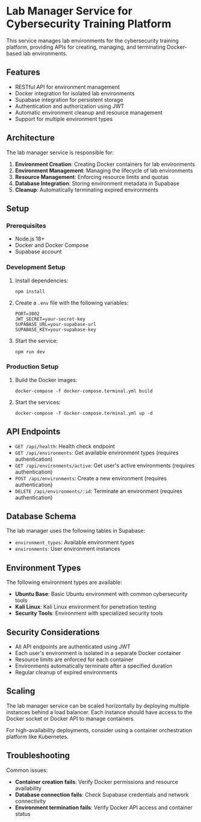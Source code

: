 # Lab Manager Service for Cybersecurity Training Platform

This service manages lab environments for the cybersecurity training platform, providing APIs for creating, managing, and terminating Docker-based lab environments.

## Features

- RESTful API for environment management
- Docker integration for isolated lab environments
- Supabase integration for persistent storage
- Authentication and authorization using JWT
- Automatic environment cleanup and resource management
- Support for multiple environment types

## Architecture

The lab manager service is responsible for:

1. **Environment Creation**: Creating Docker containers for lab environments
2. **Environment Management**: Managing the lifecycle of lab environments
3. **Resource Management**: Enforcing resource limits and quotas
4. **Database Integration**: Storing environment metadata in Supabase
5. **Cleanup**: Automatically terminating expired environments

## Setup

### Prerequisites

- Node.js 18+
- Docker and Docker Compose
- Supabase account

### Development Setup

1. Install dependencies:
   ```
   npm install
   ```

2. Create a `.env` file with the following variables:
   ```
   PORT=3002
   JWT_SECRET=your-secret-key
   SUPABASE_URL=your-supabase-url
   SUPABASE_KEY=your-supabase-key
   ```

3. Start the service:
   ```
   npm run dev
   ```

### Production Setup

1. Build the Docker images:
   ```
   docker-compose -f docker-compose.terminal.yml build
   ```

2. Start the services:
   ```
   docker-compose -f docker-compose.terminal.yml up -d
   ```

## API Endpoints

- `GET /api/health`: Health check endpoint
- `GET /api/environments`: Get available environment types (requires authentication)
- `GET /api/environments/active`: Get user's active environments (requires authentication)
- `POST /api/environments`: Create a new environment (requires authentication)
- `DELETE /api/environments/:id`: Terminate an environment (requires authentication)

## Database Schema

The lab manager uses the following tables in Supabase:

- `environment_types`: Available environment types
- `environments`: User environment instances

## Environment Types

The following environment types are available:

- **Ubuntu Base**: Basic Ubuntu environment with common cybersecurity tools
- **Kali Linux**: Kali Linux environment for penetration testing
- **Security Tools**: Environment with specialized security tools

## Security Considerations

- All API endpoints are authenticated using JWT
- Each user's environment is isolated in a separate Docker container
- Resource limits are enforced for each container
- Environments automatically terminate after a specified duration
- Regular cleanup of expired environments

## Scaling

The lab manager service can be scaled horizontally by deploying multiple instances behind a load balancer. Each instance should have access to the Docker socket or Docker API to manage containers.

For high-availability deployments, consider using a container orchestration platform like Kubernetes.

## Troubleshooting

Common issues:

- **Container creation fails**: Verify Docker permissions and resource availability
- **Database connection fails**: Check Supabase credentials and network connectivity
- **Environment termination fails**: Verify Docker API access and container status
